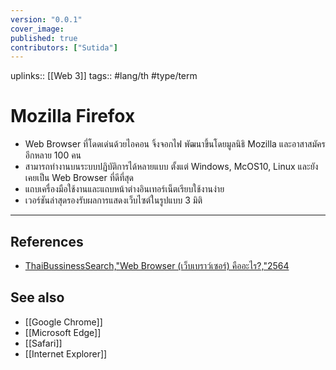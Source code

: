 ```yaml
---
version: "0.0.1"
cover_image:
published: true
contributors: ["Sutida"]
---
```

uplinks:: [[Web 3]]
tags:: #lang/th #type/term

# Mozilla Firefox
-  Web Browser ที่โดดเด่นด้วยไอคอน จิ้งจอกไฟ พัฒนาขึ้นโดยมูลนิธิ Mozilla และอาสาสมัครอีกหลาย 100 คน 
- สามารถทำงานบนระบบปฏิบัติการได้หลายแบบ ตั้งแต่ Windows, McOS10, Linux และยังเคยเป็น Web Browser ที่ดีที่สุด
- แถบเครื่องมือใช้งานและแถบหน้าต่างอินเทอร์เน็ตเรียบใช้งานง่าย
- เวอร์ชันล่าสุดรองรับผลการแสดงเว็บไซต์ในรูปแบบ 3 มิติ
---
## References
- [ThaiBussinessSearch,"Web Browser (เว็บเบราว์เซอร์) คืออะไร?,"2564](https://www.thaibusinesssearch.com/marketing/web-browser/) 
## See also
- [[Google Chrome]]
- [[Microsoft Edge]]
- [[Safari]]
- [[Internet Explorer]]
